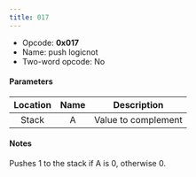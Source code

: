 ```yaml
---
title: 017
---
```


-   Opcode: **0x017**
-   Name: push logicnot
-   Two-word opcode: No

#### Parameters

| Location | Name |     Description     |
|:--------:|:----:|:-------------------:|
|  Stack   |  A   | Value to complement |

#### Notes

Pushes 1 to the stack if A is 0, otherwise 0.

